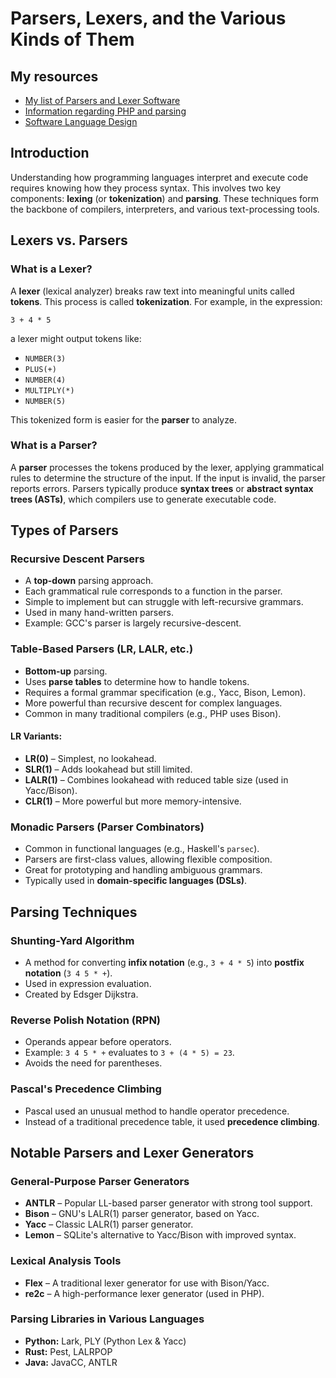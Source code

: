 # Parsers, Lexers, and the Various Kinds of Them

## My resources

- [My list of Parsers and Lexer Software](parse-and-lex.md)
- [Information regarding PHP and parsing](php.md)
- [Software Language Design](../language-design/README.md)

## Introduction

Understanding how programming languages interpret and execute code requires knowing how they process syntax. This involves two key components: **lexing** (or **tokenization**) and **parsing**. These techniques form the backbone of compilers, interpreters, and various text-processing tools.

## Lexers vs. Parsers

### What is a Lexer?
A **lexer** (lexical analyzer) breaks raw text into meaningful units called **tokens**. This process is called **tokenization**. For example, in the expression:

```
3 + 4 * 5
```

a lexer might output tokens like:

- `NUMBER(3)`
- `PLUS(+)`
- `NUMBER(4)`
- `MULTIPLY(*)`
- `NUMBER(5)`

This tokenized form is easier for the **parser** to analyze.

### What is a Parser?
A **parser** processes the tokens produced by the lexer, applying grammatical rules to determine the structure of the input. If the input is invalid, the parser reports errors. Parsers typically produce **syntax trees** or **abstract syntax trees (ASTs)**, which compilers use to generate executable code.

## Types of Parsers

### Recursive Descent Parsers
- A **top-down** parsing approach.
- Each grammatical rule corresponds to a function in the parser.
- Simple to implement but can struggle with left-recursive grammars.
- Used in many hand-written parsers.
- Example: GCC's parser is largely recursive-descent.

### Table-Based Parsers (LR, LALR, etc.)
- **Bottom-up** parsing.
- Uses **parse tables** to determine how to handle tokens.
- Requires a formal grammar specification (e.g., Yacc, Bison, Lemon).
- More powerful than recursive descent for complex languages.
- Common in many traditional compilers (e.g., PHP uses Bison).

#### LR Variants:
- **LR(0)** – Simplest, no lookahead.
- **SLR(1)** – Adds lookahead but still limited.
- **LALR(1)** – Combines lookahead with reduced table size (used in Yacc/Bison).
- **CLR(1)** – More powerful but more memory-intensive.

### Monadic Parsers (Parser Combinators)
- Common in functional languages (e.g., Haskell's `parsec`).
- Parsers are first-class values, allowing flexible composition.
- Great for prototyping and handling ambiguous grammars.
- Typically used in **domain-specific languages (DSLs)**.

## Parsing Techniques

### Shunting-Yard Algorithm
- A method for converting **infix notation** (e.g., `3 + 4 * 5`) into **postfix notation** (`3 4 5 * +`).
- Used in expression evaluation.
- Created by Edsger Dijkstra.

### Reverse Polish Notation (RPN)
- Operands appear before operators.
- Example: `3 4 5 * +` evaluates to `3 + (4 * 5) = 23`.
- Avoids the need for parentheses.

### Pascal's Precedence Climbing
- Pascal used an unusual method to handle operator precedence.
- Instead of a traditional precedence table, it used **precedence climbing**.

## Notable Parsers and Lexer Generators

### General-Purpose Parser Generators
- **ANTLR** – Popular LL-based parser generator with strong tool support.
- **Bison** – GNU's LALR(1) parser generator, based on Yacc.
- **Yacc** – Classic LALR(1) parser generator.
- **Lemon** – SQLite's alternative to Yacc/Bison with improved syntax.

### Lexical Analysis Tools
- **Flex** – A traditional lexer generator for use with Bison/Yacc.
- **re2c** – A high-performance lexer generator (used in PHP).

### Parsing Libraries in Various Languages
- **Python:** Lark, PLY (Python Lex & Yacc)
- **Rust:** Pest, LALRPOP
- **Java:** JavaCC, ANTLR
